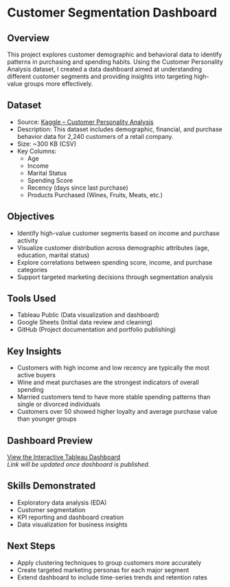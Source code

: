 # Customer Segmentation Dashboard

## Overview

This project explores customer demographic and behavioral data to identify patterns in purchasing and spending habits. Using the Customer Personality Analysis dataset, I created a data dashboard aimed at understanding different customer segments and providing insights into targeting high-value groups more effectively.

## Dataset

- Source: [Kaggle – Customer Personality Analysis](https://www.kaggle.com/datasets/imakash3011/customer-personality-analysis)
- Description: This dataset includes demographic, financial, and purchase behavior data for 2,240 customers of a retail company.
- Size: ~300 KB (CSV)
- Key Columns:
  - Age
  - Income
  - Marital Status
  - Spending Score
  - Recency (days since last purchase)
  - Products Purchased (Wines, Fruits, Meats, etc.)

## Objectives

- Identify high-value customer segments based on income and purchase activity
- Visualize customer distribution across demographic attributes (age, education, marital status)
- Explore correlations between spending score, income, and purchase categories
- Support targeted marketing decisions through segmentation analysis

## Tools Used

- Tableau Public (Data visualization and dashboard)
- Google Sheets (Initial data review and cleaning)
- GitHub (Project documentation and portfolio publishing)

## Key Insights

- Customers with high income and low recency are typically the most active buyers
- Wine and meat purchases are the strongest indicators of overall spending
- Married customers tend to have more stable spending patterns than single or divorced individuals
- Customers over 50 showed higher loyalty and average purchase value than younger groups

## Dashboard Preview

[View the Interactive Tableau Dashboard](https://public.tableau.com/)  
*Link will be updated once dashboard is published.*

## Skills Demonstrated

- Exploratory data analysis (EDA)
- Customer segmentation
- KPI reporting and dashboard creation
- Data visualization for business insights

## Next Steps

- Apply clustering techniques to group customers more accurately
- Create targeted marketing personas for each major segment
- Extend dashboard to include time-series trends and retention rates
